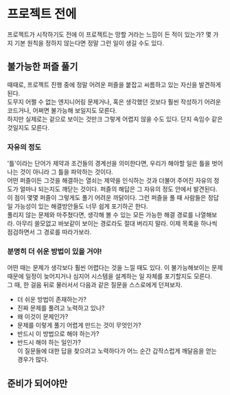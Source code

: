 # 프로젝트 전에
프로젝트가 시작하기도 전에 이 프로젝트는 망할 거라는 느낌이 든 적이 있는가? 몇 가지 기본 원칙을 정하지 않는다면 정말 그런 일이 생길 수도 있다.  

## 불가능한 퍼즐 풀기
때때로, 프로젝트 진행 중에 정말 어려운 퍼즐을 붙잡고 씨름하고 있는 자신을 발견하게 된다.  
도무지 어쩔 수 없는 엔지니어링 문제거나, 혹은 생각했던 것보다 훨씬 작성하기 어려운 코드거나, 어쩌면 불가능해 보일지도 모른다.  
하지만 실제로는 겉으로 보이는 것만크 그렇게 어렵지 않을 수도 있다. 단지 속임수 같은 것일지도 모른다.  
### 자유의 정도
'틀'이라는 단어가 제약과 조건들의 경계선을 의미한다면, 우리가 해야할 일은 틀을 벗어나는 것이 아니라 그 틀을 파악하는 것이다.  
어떤 퍼즐이든 그것을 해결하는 열쇠는 제약을 인식하는 것과 더불어 주어진 자유의 정도가 얼마나 되는지도 깨닫는 것이다. 퍼즐의 해답은 그 자유의 정도 안에서 발견된다.  
이 점이 몇몇 퍼즐이 그렇게도 풀기 어려운 까닭이다. 그런 퍼즐을 풀 때 사람들은 정답일 가능성이 있는 해결방안들도 너무 쉽게 포기하곤 한다.  
풀리지 않는 문제와 마주쳤다면, 생각해 볼 수 있는 모든 가능한 해결 경로를 나열해보라. 아무리 쓸모없고 바보같이 보이는 경로라도 절대 버리지 말라. 이제 목록을 하나씩 점검하면서 그 경로를 따라가보라.  
### 분명히 더 쉬운 방법이 있을 거야!
어떤 때는 문제가 생각보다 훨씬 어렵다는 것을 느낄 때도 있다. 이 불가능해보이는 문제 때문에 일정이 늦어지거나 심지어 시스템을 설계하는 일 자체를 포기할지도 모른다.  
그 때, 한 걸음 뒤로 물러서서 다음과 같은 질문을 스스로에게 던져보자.  
- 더 쉬운 방법이 존재하는가?  
- 진짜 문제를 풀려고 노력하고 있나?  
- 왜 이것이 문제인가?  
- 문제를 이렇게 풀기 어렵게 만드는 것이 무엇인가?  
- 반드시 이 방법으로 해야 하는가?  
- 반드시 해야 하는 일인가?  
이 질문들에 대한 답을 찾으려고 노력하다가 어느 순간 갑작스럽게 깨달음을 얻는 경우가 많다.  

## 준비가 되어야만